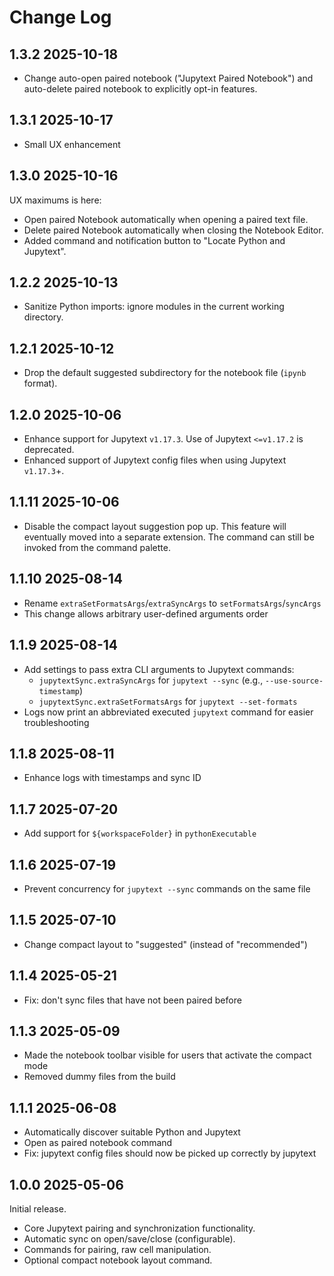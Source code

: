 # Change Log

## 1.3.2 2025-10-18

- Change auto-open paired notebook ("Jupytext Paired Notebook") and auto-delete paired notebook to explicitly opt-in features.

## 1.3.1 2025-10-17

- Small UX enhancement

## 1.3.0 2025-10-16

UX maximums is here:

- Open paired Notebook automatically when opening a paired text file.
- Delete paired Notebook automatically when closing the Notebook Editor.
- Added command and notification button to "Locate Python and Jupytext".

## 1.2.2 2025-10-13

- Sanitize Python imports: ignore modules in the current working directory.

## 1.2.1 2025-10-12

- Drop the default suggested subdirectory for the notebook file (`ipynb` format).

## 1.2.0 2025-10-06

- Enhance support for Jupytext `v1.17.3`. Use of Jupytext `<=v1.17.2` is deprecated.
- Enhanced support of Jupytext config files when using Jupytext `v1.17.3`+.

## 1.1.11 2025-10-06

- Disable the compact layout suggestion pop up. This feature will eventually moved into a separate extension. The command can still be invoked from the command palette.

## 1.1.10 2025-08-14

- Rename `extraSetFormatsArgs`/`extraSyncArgs` to `setFormatsArgs`/`syncArgs`
- This change allows arbitrary user-defined arguments order

## 1.1.9 2025-08-14

- Add settings to pass extra CLI arguments to Jupytext commands:
  - `jupytextSync.extraSyncArgs` for `jupytext --sync` (e.g., `--use-source-timestamp`)
  - `jupytextSync.extraSetFormatsArgs` for `jupytext --set-formats`
- Logs now print an abbreviated executed `jupytext` command for easier troubleshooting

## 1.1.8 2025-08-11

- Enhance logs with timestamps and sync ID

## 1.1.7 2025-07-20

- Add support for `${workspaceFolder}` in `pythonExecutable`

## 1.1.6 2025-07-19

- Prevent concurrency for `jupytext --sync` commands on the same file

## 1.1.5 2025-07-10

- Change compact layout to "suggested" (instead of "recommended")

## 1.1.4 2025-05-21

- Fix: don't sync files that have not been paired before

## 1.1.3 2025-05-09

- Made the notebook toolbar visible for users that activate the compact mode
- Removed dummy files from the build

## 1.1.1 2025-06-08

- Automatically discover suitable Python and Jupytext
- Open as paired notebook command
- Fix: jupytext config files should now be picked up correctly by jupytext

## 1.0.0 2025-05-06

Initial release.

- Core Jupytext pairing and synchronization functionality.
- Automatic sync on open/save/close (configurable).
- Commands for pairing, raw cell manipulation.
- Optional compact notebook layout command.
